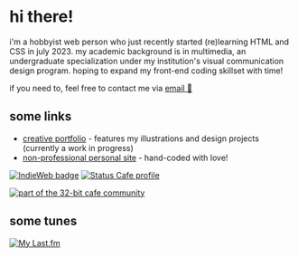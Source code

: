 # hi there!

<p>
  i'm a hobbyist web person who just recently started (re)learning HTML and CSS in july 2023. my academic background is in multimedia, an undergraduate specialization under my institution's visual communication design program. hoping to expand my front-end coding skillset with time!
</p>
<p>
  if you need to, feel free to contact me via <a href="mailto:jasm1nii@proton.me">email 📩</a>
</p>


## some links
- [creative portfolio](https://jasmineamalia.com/) - features my illustrations and design projects (currently a work in progress)
- [non-professional personal site](https://jasm1nii.xyz/) - hand-coded with love!

[![IndieWeb badge](https://indieweb.org/images/4/4a/indiewebcamp-button.png)](https://indieweb.org/) 
[![Status Cafe profile](https://status.cafe/users/jasm1nii/badge.png)](https://status.cafe/users/jasm1nii)
  
[![part of the 32-bit cafe community](https://32bit.cafe/linktous/32b-pcb.png)](https://32bit.cafe/)

## some tunes
[![My Last.fm](https://lastfm-recently-played.vercel.app/api?user=jasm1nii)](https://www.last.fm/user/jasm1nii)

<!--
**jasm1nii/jasm1nii** is a ✨ _special_ ✨ repository because its `README.md` (this file) appears on your GitHub profile.

Here are some ideas to get you started:

- 🔭 I’m currently working on ...
- 🌱 I’m currently learning ...
- 👯 I’m looking to collaborate on ...
- 🤔 I’m looking for help with ...
- 💬 Ask me about ...
- 📫 How to reach me: ...
- 😄 Pronouns: ...
- ⚡ Fun fact: ...
-->
